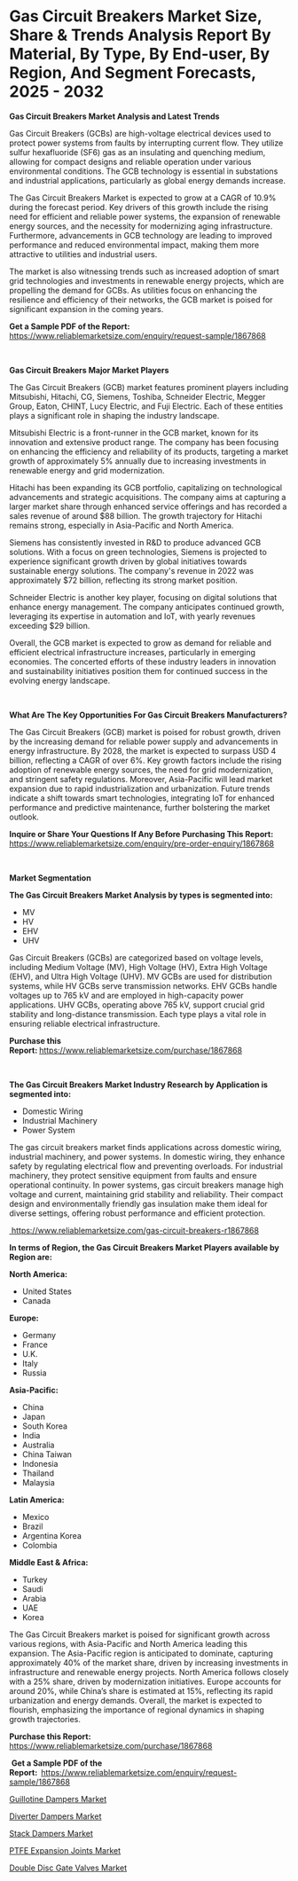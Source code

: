 <p><h1>Gas Circuit Breakers Market Size, Share & Trends Analysis Report By Material, By Type, By End-user, By Region, And Segment Forecasts, 2025 - 2032</h1></p><p><strong>Gas Circuit Breakers Market Analysis and Latest Trends</strong></p>
<p><p>Gas Circuit Breakers (GCBs) are high-voltage electrical devices used to protect power systems from faults by interrupting current flow. They utilize sulfur hexafluoride (SF6) gas as an insulating and quenching medium, allowing for compact designs and reliable operation under various environmental conditions. The GCB technology is essential in substations and industrial applications, particularly as global energy demands increase.</p><p>The Gas Circuit Breakers Market is expected to grow at a CAGR of 10.9% during the forecast period. Key drivers of this growth include the rising need for efficient and reliable power systems, the expansion of renewable energy sources, and the necessity for modernizing aging infrastructure. Furthermore, advancements in GCB technology are leading to improved performance and reduced environmental impact, making them more attractive to utilities and industrial users. </p><p>The market is also witnessing trends such as increased adoption of smart grid technologies and investments in renewable energy projects, which are propelling the demand for GCBs. As utilities focus on enhancing the resilience and efficiency of their networks, the GCB market is poised for significant expansion in the coming years.</p></p>
<p><strong>Get a Sample PDF of the Report:&nbsp;</strong> <a href="https://www.reliablemarketsize.com/enquiry/request-sample/1867868?utm_campaign=1999&utm_medium=2&utm_source=Github&utm_content=ia&utm_term=10042025&utm_id=gas-circuit-breakers">https://www.reliablemarketsize.com/enquiry/request-sample/1867868</a></p>
<p>&nbsp;</p>
<p><strong>Gas Circuit Breakers Major Market Players</strong></p>
<p><p>The Gas Circuit Breakers (GCB) market features prominent players including Mitsubishi, Hitachi, CG, Siemens, Toshiba, Schneider Electric, Megger Group, Eaton, CHINT, Lucy Electric, and Fuji Electric. Each of these entities plays a significant role in shaping the industry landscape.</p><p>Mitsubishi Electric is a front-runner in the GCB market, known for its innovation and extensive product range. The company has been focusing on enhancing the efficiency and reliability of its products, targeting a market growth of approximately 5% annually due to increasing investments in renewable energy and grid modernization.</p><p>Hitachi has been expanding its GCB portfolio, capitalizing on technological advancements and strategic acquisitions. The company aims at capturing a larger market share through enhanced service offerings and has recorded a sales revenue of around $88 billion. The growth trajectory for Hitachi remains strong, especially in Asia-Pacific and North America.</p><p>Siemens has consistently invested in R&D to produce advanced GCB solutions. With a focus on green technologies, Siemens is projected to experience significant growth driven by global initiatives towards sustainable energy solutions. The company's revenue in 2022 was approximately $72 billion, reflecting its strong market position.</p><p>Schneider Electric is another key player, focusing on digital solutions that enhance energy management. The company anticipates continued growth, leveraging its expertise in automation and IoT, with yearly revenues exceeding $29 billion.</p><p>Overall, the GCB market is expected to grow as demand for reliable and efficient electrical infrastructure increases, particularly in emerging economies. The concerted efforts of these industry leaders in innovation and sustainability initiatives position them for continued success in the evolving energy landscape.</p></p>
<p>&nbsp;</p>
<p><strong>What Are The Key Opportunities For Gas Circuit Breakers Manufacturers?</strong></p>
<p><p>The Gas Circuit Breakers (GCB) market is poised for robust growth, driven by the increasing demand for reliable power supply and advancements in energy infrastructure. By 2028, the market is expected to surpass USD 4 billion, reflecting a CAGR of over 6%. Key growth factors include the rising adoption of renewable energy sources, the need for grid modernization, and stringent safety regulations. Moreover, Asia-Pacific will lead market expansion due to rapid industrialization and urbanization. Future trends indicate a shift towards smart technologies, integrating IoT for enhanced performance and predictive maintenance, further bolstering the market outlook.</p></p>
<p><strong>Inquire or Share Your Questions If Any Before Purchasing This Report:</strong> <a href="https://www.reliablemarketsize.com/enquiry/pre-order-enquiry/1867868?utm_campaign=1999&utm_medium=2&utm_source=Github&utm_content=ia&utm_term=10042025&utm_id=gas-circuit-breakers">https://www.reliablemarketsize.com/enquiry/pre-order-enquiry/1867868</a></p>
<p>&nbsp;</p>
<p><strong>Market Segmentation</strong></p>
<p><strong>The Gas Circuit Breakers Market Analysis by types is segmented into:</strong></p>
<p><ul><li>MV</li><li>HV</li><li>EHV</li><li>UHV</li></ul></p>
<p><p>Gas Circuit Breakers (GCBs) are categorized based on voltage levels, including Medium Voltage (MV), High Voltage (HV), Extra High Voltage (EHV), and Ultra High Voltage (UHV). MV GCBs are used for distribution systems, while HV GCBs serve transmission networks. EHV GCBs handle voltages up to 765 kV and are employed in high-capacity power applications. UHV GCBs, operating above 765 kV, support crucial grid stability and long-distance transmission. Each type plays a vital role in ensuring reliable electrical infrastructure.</p></p>
<p><strong>Purchase this Report:&nbsp;</strong><a href="https://www.reliablemarketsize.com/purchase/1867868?utm_campaign=1999&utm_medium=2&utm_source=Github&utm_content=ia&utm_term=10042025&utm_id=gas-circuit-breakers">https://www.reliablemarketsize.com/purchase/1867868</a></p>
<p>&nbsp;</p>
<p><strong>The Gas Circuit Breakers Market Industry Research by Application is segmented into:</strong></p>
<p><ul><li>Domestic Wiring</li><li>Industrial Machinery</li><li>Power System</li></ul></p>
<p><p>The gas circuit breakers market finds applications across domestic wiring, industrial machinery, and power systems. In domestic wiring, they enhance safety by regulating electrical flow and preventing overloads. For industrial machinery, they protect sensitive equipment from faults and ensure operational continuity. In power systems, gas circuit breakers manage high voltage and current, maintaining grid stability and reliability. Their compact design and environmentally friendly gas insulation make them ideal for diverse settings, offering robust performance and efficient protection.</p></p>
<p><a href="https://www.reliablemarketsize.com/gas-circuit-breakers-r1867868?utm_campaign=1999&utm_medium=2&utm_source=Github&utm_content=ia&utm_term=10042025&utm_id=gas-circuit-breakers">&nbsp;https://www.reliablemarketsize.com/gas-circuit-breakers-r1867868</a></p>
<p><strong>In terms of Region, the Gas Circuit Breakers Market Players available by Region are:</strong></p>
<p>
    <p> <strong> North America: </strong>
        <ul>
            <li>United States</li>
            <li>Canada</li>
        </ul>
        </p> 
    <p> <strong> Europe: </strong>
        <ul>
            <li>Germany</li>
            <li>France</li>
            <li>U.K.</li>
            <li>Italy</li>
            <li>Russia</li>
        </ul>
        </p> 
    <p> <strong> Asia-Pacific: </strong>
        <ul>
            <li>China</li>
            <li>Japan</li>
            <li>South Korea</li>
            <li>India</li>
            <li>Australia</li>
            <li>China Taiwan</li>
            <li>Indonesia</li>
            <li>Thailand</li>
            <li>Malaysia</li>
        </ul>
        </p> 
    <p> <strong> Latin America: </strong>
        <ul>
            <li>Mexico</li>
            <li>Brazil</li>
            <li>Argentina Korea</li>
            <li>Colombia</li>
        </ul>
        </p> 
    <p> <strong> Middle East & Africa: </strong>
        <ul>
            <li>Turkey</li>
            <li>Saudi</li>
            <li>Arabia</li>
            <li>UAE</li>
            <li>Korea</li>
        </ul>
    </p>
    </p>
<p><p>The Gas Circuit Breakers market is poised for significant growth across various regions, with Asia-Pacific and North America leading this expansion. The Asia-Pacific region is anticipated to dominate, capturing approximately 40% of the market share, driven by increasing investments in infrastructure and renewable energy projects. North America follows closely with a 25% share, driven by modernization initiatives. Europe accounts for around 20%, while China’s share is estimated at 15%, reflecting its rapid urbanization and energy demands. Overall, the market is expected to flourish, emphasizing the importance of regional dynamics in shaping growth trajectories.</p></p>
<p><strong>Purchase this Report: </strong><a href="https://www.reliablemarketsize.com/purchase/1867868?utm_campaign=1999&utm_medium=2&utm_source=Github&utm_content=ia&utm_term=10042025&utm_id=gas-circuit-breakers">https://www.reliablemarketsize.com/purchase/1867868</a></p>
<p>&nbsp;<strong>Get a Sample PDF of the Report:&nbsp;&nbsp;</strong><a href="https://www.reliablemarketsize.com/enquiry/request-sample/1867868?utm_campaign=1999&utm_medium=2&utm_source=Github&utm_content=ia&utm_term=10042025&utm_id=gas-circuit-breakers">https://www.reliablemarketsize.com/enquiry/request-sample/1867868</a></p>
<p><strong></strong></p>
<p><p><a href="https://github.com/guinoopandam/Market-Research-Report-List-1/blob/main/guillotine-dampers-market.md?utm_campaign=1999&utm_medium=2&utm_source=Github&utm_content=ia&utm_term=10042025&utm_id=gas-circuit-breakers">Guillotine Dampers Market</a></p><p><a href="https://github.com/carylgrinko/Market-Research-Report-List-1/blob/main/diverter-dampers-market.md?utm_campaign=1999&utm_medium=2&utm_source=Github&utm_content=ia&utm_term=10042025&utm_id=gas-circuit-breakers">Diverter Dampers Market</a></p><p><a href="https://github.com/lizonbochil23/Market-Research-Report-List-1/blob/main/stack-dampers-market.md?utm_campaign=1999&utm_medium=2&utm_source=Github&utm_content=ia&utm_term=10042025&utm_id=gas-circuit-breakers">Stack Dampers Market</a></p><p><a href="https://github.com/leyesamilej/Market-Research-Report-List-1/blob/main/ptfe-expansion-joints-market.md?utm_campaign=1999&utm_medium=2&utm_source=Github&utm_content=ia&utm_term=10042025&utm_id=gas-circuit-breakers">PTFE Expansion Joints Market</a></p><p><a href="https://github.com/rrosasdaunas/Market-Research-Report-List-1/blob/main/double-disc-gate-valves-market.md?utm_campaign=1999&utm_medium=2&utm_source=Github&utm_content=ia&utm_term=10042025&utm_id=gas-circuit-breakers">Double Disc Gate Valves Market</a></p></p>